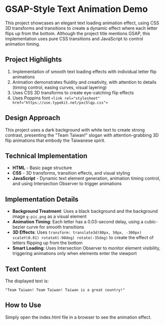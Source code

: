 # GSAP-Style Text Animation Demo

This project showcases an elegant text loading animation effect, using CSS 3D transforms and transitions to create a dynamic effect where each letter flips up from the bottom. Although the project title mentions GSAP, this implementation uses pure CSS transitions and JavaScript to control animation timing.

## Project Highlights

1. Implementation of smooth text loading effects with individual letter flip animations
2. Animation demonstrates fluidity and creativity, with attention to details (timing control, easing curves, visual layering)
3. Uses CSS 3D transforms to create eye-catching flip effects
4. Uses Poppins font `<link rel="stylesheet" href="https://use.typekit.net/pxc5lqp.css">`

## Design Approach

This project uses a dark background with white text to create strong contrast, presenting the "Team Taiwan!" slogan with attention-grabbing 3D flip animations that embody the Taiwanese spirit.

## Technical Implementation

- **HTML** - Basic page structure
- **CSS** - 3D transforms, transition effects, and visual styling
- **JavaScript** - Dynamic text element generation, animation timing control, and using Intersection Observer to trigger animations

## Implementation Details

- **Background Treatment**: Uses a black background and the background image `g-pic.png` as a visual element
- **Animation Timing**: Each letter has a 0.03-second delay, using a cubic-bezier curve for smooth transitions
- **3D Effects**: Uses `transform: translate3d(80px, 50px, -300px) scaleY(0.01) rotateX(-90deg) rotate(-35deg)` to create the effect of letters flipping up from the bottom
- **Smart Loading**: Uses Intersection Observer to monitor element visibility, triggering animations only when elements enter the viewport

## Text Content

The displayed text is:

```
"Team Taiwan! Team Taiwan! Taiwan is a great country!"
```

## How to Use

Simply open the index.html file in a browser to see the animation effect.
